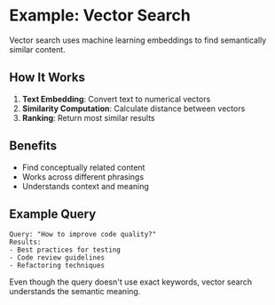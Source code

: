 # Example: Vector Search

Vector search uses machine learning embeddings to find semantically similar content.

## How It Works

1. **Text Embedding**: Convert text to numerical vectors
2. **Similarity Computation**: Calculate distance between vectors
3. **Ranking**: Return most similar results

## Benefits

- Find conceptually related content
- Works across different phrasings
- Understands context and meaning

## Example Query

```
Query: "How to improve code quality?"
Results:
- Best practices for testing
- Code review guidelines
- Refactoring techniques
```

Even though the query doesn't use exact keywords, vector search understands the semantic meaning.
